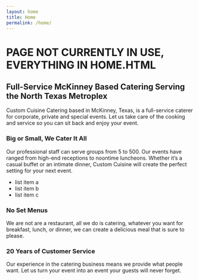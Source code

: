 ```yaml
---
layout: home
title: Home
permalink: /home/
---
```


# PAGE NOT CURRENTLY IN USE, EVERYTHING IN HOME.HTML

## Full-Service McKinney Based Catering Serving the North Texas Metroplex
Custom Cuisine Catering based in McKinney, Texas, is a full-service caterer for corporate, private and special events. Let us take care of the cooking and service so you can sit back and enjoy your event.

### Big or Small, We Cater It All
Our professional staff can serve groups from 5 to 500. Our events have ranged from high-end receptions to noontime luncheons. Whether it’s a casual buffet or an intimate dinner, Custom Cuisine will create the perfect setting for your next event.

- list item a
- list item b
- list item c

### No Set Menus
We are not are a restaurant, all we do is catering, whatever you want for breakfast, lunch, or dinner, we can create a delicious meal that is sure to please.

### 20 Years of Customer Service
Our experience in the catering business means we provide what people want. Let us turn your event into an event your guests will never forget.